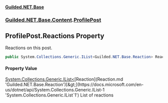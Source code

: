 #### [Guilded.NET.Base](Guilded_NET_Base.md 'Guilded.NET.Base')
### [Guilded.NET.Base.Content](Guilded_NET_Base.md#Guilded_NET_Base_Content 'Guilded.NET.Base.Content').[ProfilePost](ProfilePost.md 'Guilded.NET.Base.Content.ProfilePost')
## ProfilePost.Reactions Property
Reactions on this post.  
```csharp
public System.Collections.Generic.IList<Guilded.NET.Base.Reaction> Reactions { get; set; }
```
#### Property Value
[System.Collections.Generic.IList&lt;](https://docs.microsoft.com/en-us/dotnet/api/System.Collections.Generic.IList-1 'System.Collections.Generic.IList`1')[Reaction](Reaction.md 'Guilded.NET.Base.Reaction')[&gt;](https://docs.microsoft.com/en-us/dotnet/api/System.Collections.Generic.IList-1 'System.Collections.Generic.IList`1')
List of reactions

